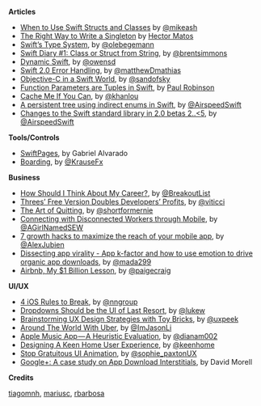 **Articles**

* [When to Use Swift Structs and Classes](https://mikeash.com/pyblog/friday-qa-2015-07-17-when-to-use-swift-structs-and-classes.html) by [@mikeash](https://twitter.com/mikeash)
* [The Right Way to Write a Singleton](http://krakendev.io/blog/the-right-way-to-write-a-singleton) by [Hector Matos](https://twitter.com/allonsykraken)
* [Swift’s Type System](http://oleb.net/blog/2015/07/swift-type-system/), by [@olebegemann](https://twitter.com/olebegemann)
* [Swift Diary #1: Class or Struct from String](http://inessential.com/2015/07/20/swift_diary_1_class_or_struct_from_str), by [@brentsimmons](https://twitter.com/brentsimmons)
* [Dynamic Swift](http://owensd.io/2015/07/22/dynamic-swift.html), by [@owensd](https://twitter.com/owensd)
* [Swift 2.0 Error Handling](https://www.bignerdranch.com/blog/swift-2-error-handling/), by [@matthewDmathias](https://twitter.com/matthewDmathias)
* [Objective-C in a Swift World](https://medium.com/@sandofsky/objective-c-in-a-swift-world-650a7d685e94), by [@sandofsky](https://twitter.com/sandofsky)
* [Function Parameters are Tuples in Swift](http://www.paulrobinson.net/function-parameters-are-tuples-in-swift/), by [Paul Robinson](https://twitter.com/paulr)
* [Cache Me If You Can](http://khanlou.com/2015/07/cache-me-if-you-can/), by [@khanlou](https://twitter.com/khanlou)
* [A persistent tree using indirect enums in Swift](http://airspeedvelocity.net/2015/07/22/a-persistent-tree-using-indirect-enums-in-swift/), by [@AirspeedSwift](https://twitter.com/AirspeedSwift)
* [Changes to the Swift standard library in 2.0 betas 2..<5](http://airspeedvelocity.net/2015/07/23/changes-to-the-swift-standard-library-in-2-0-betas-2-5/), by [@AirspeedSwift](https://twitter.com/AirspeedSwift)

**Tools/Controls**

* [SwiftPages](https://github.com/GabrielAlva/SwiftPages), by Gabriel Alvarado
* [Boarding](https://github.com/fastlane/boarding), by [@KrauseFx](https://twitter.com/KrauseFx)

**Business**

* [How Should I Think About My Career?](http://www.breakoutcareers.com/), by [@BreakoutList](https://twitter.com/BreakoutList)
* [Threes’ Free Version Doubles Developers’ Profits](http://www.macstories.net/linked/threes-free-version-doubles-developers-profits/), by [@viticci](https://twitter.com/viticci)
* [The Art of Quitting](http://www.atlasobscura.com/articles/the-art-of-quitting), by [@shortformernie](https://twitter.com/shortformernie)
* [Connecting with Disconnected Workers through Mobile](http://stablekernel.com/blog/connecting-with-disconnected-workers-through-mobile/), by [@AGirlNamedSEW ](https://twitter.com/agirlnamedsew)
* [7 growth hacks to maximize the reach of your mobile app](http://www.thinkmobile.fr/blog/7-growth-hacks-to-maximize-the-reach-of-your-mobile-app), by [@AlexJubien](https://twitter.com/AlexJubien)
* [Dissecting app virality - App k-factor and how to use emotion to drive organic app downloads](https://blog.branch.io/dissecting-app-virality-from-app-k-factor-to-how-to-use-emotion-to-drive-more-organic-app-downloads), by [@mada299](https://twitter.com/mada299)
* [Airbnb, My $1 Billion Lesson](https://arenavc.com/2015/07/airbnb-my-1-billion-lesson/), by [@paigecraig](https://twitter.com/paigecraig)

**UI/UX**

* [4 iOS Rules to Break](http://www.nngroup.com/articles/4-ios-rules-break/), by [@nngroup](https://twitter.com/nngroup)
* [Dropdowns Should be the UI of Last Resort](http://www.lukew.com/ff/entry.asp?1950), by [@lukew](https://twitter.com/lukew)
* [Brainstorming UX Design Strategies with Toy Bricks](https://medium.com/@Gokulrangarajan/brainstorming-ux-design-strategies-with-toy-bricks-seriously-yes-2ad6fc27872b), by [@uxpeek](https://twitter.com/uxpeek)
* [Around The World With Uber](https://medium.com/@ImJasonLi/around-the-world-with-uber-1246b0bb796d), by [@ImJasonLi](https://twitter.com/ImJasonLi)
* [Apple Music App — A Heuristic Evaluation](https://medium.com/@dianam002/apple-music-app-a-heuristic-evaluation-2203297ca6e1), by [@dianam002](https://twitter.com/dianam002)
* [Designing A Keen Home User Experience](https://medium.com/@KeenHome/designing-a-keen-home-user-experience-19eb48577828), by [@keenhome](https://twitter.com/keenhome)
* [Stop Gratuitous UI Animation](https://medium.com/@sophie_paxtonUX/stop-gratuitous-ui-animation-9ece9aa9eb97), by [@sophie_paxtonUX](https://twitter.com/sophie_paxtonUX)
* [Google+: A case study on App Download Interstitials](http://googlewebmastercentral.blogspot.pt/2015/07/google-case-study-on-app-download-interstitials.html), by David Morell

**Credits**

[tiagomnh](https://github.com/tiagomnh), [mariusc](https://github.com/mariusc), [rbarbosa](https://github.com/rbarbosa)
